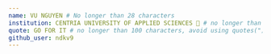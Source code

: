 ```yaml
---
name: VU NGUYEN # No longer than 28 characters
institution: CENTRIA UNIVERSITY OF APPLIED SCIENCES 🚩 # no longer than 58 characters
quote: GO FOR IT # no longer than 100 characters, avoid using quotes(") to guarantee the format remains the same.
github_user: ndkv9
---
```


